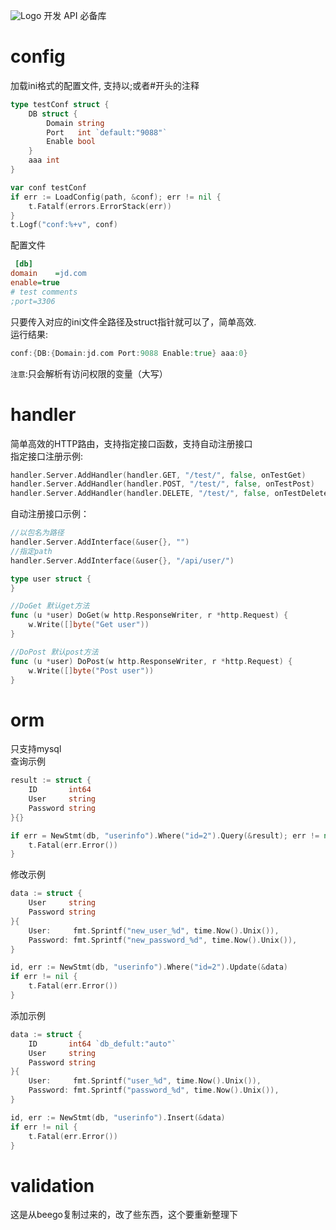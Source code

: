 ![Logo](https://raw.githubusercontent.com/dearcode/crab/master/doc/logo.png "Crab logo")
开发 API 必备库

# config  
加载ini格式的配置文件, 支持以;或者#开头的注释
```go
type testConf struct {
	DB struct {
		Domain string
		Port   int `default:"9088"`
		Enable bool
	}
    aaa int
}

var conf testConf
if err := LoadConfig(path, &conf); err != nil {
    t.Fatalf(errors.ErrorStack(err))
}
t.Logf("conf:%+v", conf)

```
配置文件  
```ini
 [db]
domain    =jd.com
enable=true
# test comments
;port=3306
```
只要传入对应的ini文件全路径及struct指针就可以了，简单高效.  
运行结果:  
```go
conf:{DB:{Domain:jd.com Port:9088 Enable:true} aaa:0}
```
`注意`:只会解析有访问权限的变量（大写）  


# handler  
简单高效的HTTP路由，支持指定接口函数，支持自动注册接口  
指定接口注册示例:  
```go
handler.Server.AddHandler(handler.GET, "/test/", false, onTestGet)
handler.Server.AddHandler(handler.POST, "/test/", false, onTestPost)
handler.Server.AddHandler(handler.DELETE, "/test/", false, onTestDelete)
```
自动注册接口示例：  
```go
//以包名为路径
handler.Server.AddInterface(&user{}, "")
//指定path
handler.Server.AddInterface(&user{}, "/api/user/")

type user struct {
}

//DoGet 默认get方法
func (u *user) DoGet(w http.ResponseWriter, r *http.Request) {
    w.Write([]byte("Get user"))
}

//DoPost 默认post方法
func (u *user) DoPost(w http.ResponseWriter, r *http.Request) {
    w.Write([]byte("Post user"))
}
```   

# orm    
只支持mysql  
查询示例
```go
result := struct {
	ID       int64
	User     string
	Password string
}{}

if err = NewStmt(db, "userinfo").Where("id=2").Query(&result); err != nil {
	t.Fatal(err.Error())
}

```  
修改示例
```go
data := struct {
	User     string
	Password string
}{
	User:     fmt.Sprintf("new_user_%d", time.Now().Unix()),
	Password: fmt.Sprintf("new_password_%d", time.Now().Unix()),
}

id, err := NewStmt(db, "userinfo").Where("id=2").Update(&data)
if err != nil {
	t.Fatal(err.Error())
}

```  
添加示例  
```go
data := struct {
	ID       int64 `db_defult:"auto"`
	User     string
	Password string
}{
	User:     fmt.Sprintf("user_%d", time.Now().Unix()),
	Password: fmt.Sprintf("password_%d", time.Now().Unix()),
}

id, err := NewStmt(db, "userinfo").Insert(&data)
if err != nil {
	t.Fatal(err.Error())
}

```  

# validation  
这是从beego复制过来的，改了些东西，这个要重新整理下  

